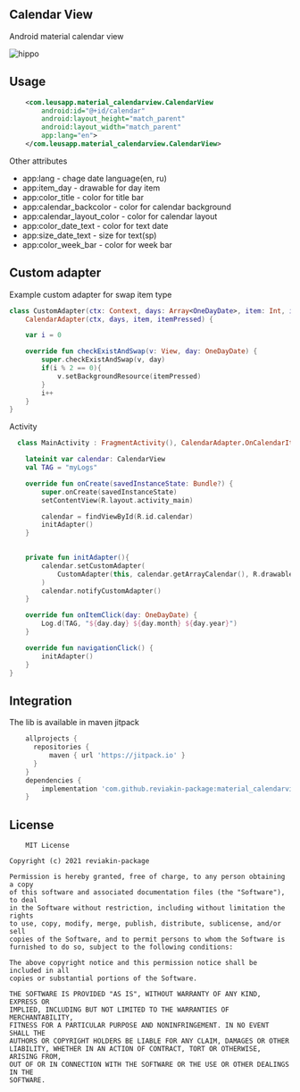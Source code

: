## Calendar View  
Android material calendar view  
  
![hippo](https://github.com/reviakin-package/material_calendarview/blob/main/app/src/main/res/raw/calendar_work.gif)
  
## Usage
```xml
    <com.leusapp.material_calendarview.CalendarView
        android:id="@+id/calendar"
        android:layout_height="match_parent"
        android:layout_width="match_parent"
        app:lang="en">
    </com.leusapp.material_calendarview.CalendarView>
```
  
Other attributes  
- app:lang - chage date language(en, ru)  
- app:item_day - drawable for day item  
- app:color_title - color for title bar  
- app:calendar_backcolor - color for calendar background  
- app:calendar_layout_color - color for calendar layout  
- app:color_date_text - color for text date  
- app:size_date_text - size for text(sp)  
- app:color_week_bar - color for week bar  
  
## Custom adapter  
  
Example custom adapter for swap item type  
  
```kotlin
class CustomAdapter(ctx: Context, days: Array<OneDayDate>, item: Int, itemPressed: Int) :
    CalendarAdapter(ctx, days, item, itemPressed) {

    var i = 0

    override fun checkExistAndSwap(v: View, day: OneDayDate) {
        super.checkExistAndSwap(v, day)
        if(i % 2 == 0){
            v.setBackgroundResource(itemPressed)
        }
        i++
    }
}
```  
Activity  
  
```kotlin
  class MainActivity : FragmentActivity(), CalendarAdapter.OnCalendarItemListener, CalendarView.OnNavigationButtonClick {

    lateinit var calendar: CalendarView
    val TAG = "myLogs"

    override fun onCreate(savedInstanceState: Bundle?) {
        super.onCreate(savedInstanceState)
        setContentView(R.layout.activity_main)

        calendar = findViewById(R.id.calendar)
        initAdapter()
    }

    
    private fun initAdapter(){
        calendar.setCustomAdapter(
            CustomAdapter(this, calendar.getArrayCalendar(), R.drawable.material_style_btn, R.drawable.material_item_pressed)
        )
        calendar.notifyCustomAdapter()
    }

    override fun onItemClick(day: OneDayDate) {
        Log.d(TAG, "${day.day} ${day.month} ${day.year}")
    }

    override fun navigationClick() {
        initAdapter()
    }
}
```
  
## Integration
  
The lib is available in maven jitpack  
```gradle
    allprojects {
      repositories {
          maven { url 'https://jitpack.io' }
      }
    }
    dependencies {
        implementation 'com.github.reviakin-package:material_calendarview:1.3.4'
    }
```  
  
## License  
```license
    MIT License

Copyright (c) 2021 reviakin-package

Permission is hereby granted, free of charge, to any person obtaining a copy
of this software and associated documentation files (the "Software"), to deal
in the Software without restriction, including without limitation the rights
to use, copy, modify, merge, publish, distribute, sublicense, and/or sell
copies of the Software, and to permit persons to whom the Software is
furnished to do so, subject to the following conditions:

The above copyright notice and this permission notice shall be included in all
copies or substantial portions of the Software.

THE SOFTWARE IS PROVIDED "AS IS", WITHOUT WARRANTY OF ANY KIND, EXPRESS OR
IMPLIED, INCLUDING BUT NOT LIMITED TO THE WARRANTIES OF MERCHANTABILITY,
FITNESS FOR A PARTICULAR PURPOSE AND NONINFRINGEMENT. IN NO EVENT SHALL THE
AUTHORS OR COPYRIGHT HOLDERS BE LIABLE FOR ANY CLAIM, DAMAGES OR OTHER
LIABILITY, WHETHER IN AN ACTION OF CONTRACT, TORT OR OTHERWISE, ARISING FROM,
OUT OF OR IN CONNECTION WITH THE SOFTWARE OR THE USE OR OTHER DEALINGS IN THE
SOFTWARE.
```


